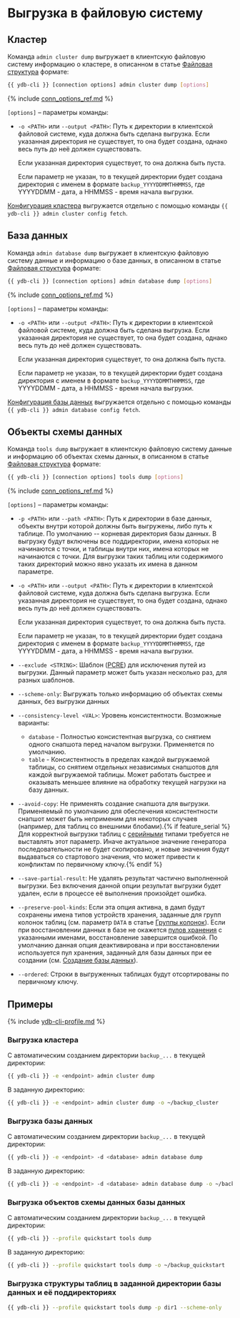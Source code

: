# Выгрузка в файловую систему

## Кластер

Команда `admin сluster dump` выгружает в клиентскую файловую систему информацию о кластере, в описанном в статье [Файловая структура](../file-structure.md) формате:

```bash
{{ ydb-cli }} [connection options] admin cluster dump [options]
```

{% include [conn_options_ref.md](../../commands/_includes/conn_options_ref.md) %}

`[options]` – параметры команды:

- `-o <PATH>` или `--output <PATH>`: Путь к директории в клиентской файловой системе, куда должна быть сделана выгрузка. 
    Если указанная директория не существует, то она будет создана, однако весь путь до неё должен существовать.

    Если указанная директория существует, то она должна быть пуста. 

    Если параметр не указан, то в текущей директории будет создана директория с именем в формате `backup_YYYYDDMMTHHMMSS`, где YYYYDDMM - дата, а HHMMSS - время начала выгрузки.

[Конфигурация кластера](../../../../maintenance/manual/config-overview.md) выгружается отдельно с помощью команды `{{ ydb-cli }} admin cluster config fetch`.

## База данных

Команда `admin database dump` выгружает в клиентскую файловую систему данные и информацию о базе данных, в описанном в статье [Файловая структура](../file-structure.md) формате:

```bash
{{ ydb-cli }} [connection options] admin database dump [options]
```

{% include [conn_options_ref.md](../../commands/_includes/conn_options_ref.md) %}

`[options]` – параметры команды:

- `-o <PATH>` или `--output <PATH>`: Путь к директории в клиентской файловой системе, куда должна быть сделана выгрузка. 
    Если указанная директория не существует, то она будет создана, однако весь путь до неё должен существовать.

    Если указанная директория существует, то она должна быть пуста. 

    Если параметр не указан, то в текущей директории будет создана директория с именем в формате `backup_YYYYDDMMTHHMMSS`, где YYYYDDMM - дата, а HHMMSS - время начала выгрузки.

[Конфигурация базы данных](../../../../maintenance/manual/config-overview.md) выгружается отдельно с помощью команды `{{ ydb-cli }} admin database config fetch`.

## Объекты схемы данных

Команда `tools dump` выгружает в клиентскую файловую систему данные и информацию об объектах схемы данных, в описанном в статье [Файловая структура](../file-structure.md) формате:

```bash
{{ ydb-cli }} [connection options] tools dump [options]
```

{% include [conn_options_ref.md](../../commands/_includes/conn_options_ref.md) %}

`[options]` – параметры команды:

- `-p <PATH>` или `--path <PATH>`: Путь к директории в базе данных, объекты внутри которой должны быть выгружены, либо путь к таблице. По умолчанию -- корневая директория базы данных. В выгрузку будут включены все поддиректории, имена которых не начинаются с точки, и таблицы внутри них, имена которых не начинаются с точки. Для выгрузки таких таблиц или содержимого таких директорий можно явно указать их имена в данном параметре.

- `-o <PATH>` или `--output <PATH>`: Путь к директории в клиентской файловой системе, куда должна быть сделана выгрузка. 
    Если указанная директория не существует, то она будет создана, однако весь путь до неё должен существовать.

    Если указанная директория существует, то она должна быть пуста. 

    Если параметр не указан, то в текущей директории будет создана директория с именем в формате `backup_YYYYDDMMTHHMMSS`, где YYYYDDMM - дата, а HHMMSS - время начала выгрузки.

- `--exclude <STRING>`: Шаблон ([PCRE](https://www.pcre.org/original/doc/html/pcrepattern.html)) для исключения путей из выгрузки. Данный параметр может быть указан несколько раз, для разных шаблонов.

- `--scheme-only`: Выгружать только информацию об объектах схемы данных, без выгрузки данных

- `--consistency-level <VAL>`: Уровень консистентности. Возможные варианты:

    - `database` - Полностью консистентная выгрузка, со снятием одного снапшота перед началом выгрузки. Применяется по умолчанию.
    - `table` - Консистентность в пределах каждой выгружаемой таблицы, со снятием отдельных независимых снапшотов для каждой выгружаемой таблицы. Может работать быстрее и оказывать меньшее влияние на обработку текущей нагрузки на базу данных.

- `--avoid-copy`: Не применять создание снапшота для выгрузки. Применяемый по умолчанию для обеспечения консистентности снапшот может быть неприменим для некоторых случаев (например, для таблиц со внешними блобами).{% if feature_serial %} Для корректной выгрузки таблиц с [серийными](../../../../yql/reference/types/serial.md) типами требуется не выставлять этот параметр. Иначе актуальное значение генератора последовательности не будет скопировано, и новые значения будут выдаваться со стартового значения, что может привести к конфликтам по первичному ключу.{% endif %}

- `--save-partial-result`: Не удалять результат частично выполненной выгрузки. Без включения данной опции результат выгрузки будет удален, если в процессе её выполнения произойдет ошибка.

- `--preserve-pool-kinds`: Если эта опция активна, в дамп будут сохранены имена типов устройств хранения, заданные для групп колонок таблиц (см. параметр `DATA` в статье [Группы колонок](https://ydb.tech/docs/ru/yql/reference/syntax/create_table/family)). Если при восстановлении данных в базе не окажется [пулов хранения](https://ydb.tech/docs/ru/concepts/glossary#storage-poolhttps://ydb.tech/docs/ru/concepts/glossary#storage-pool) с указанными именами, восстановление завершится ошибкой. По умолчанию данная опция деактивирована и при восстановлении используется пул хранения, заданный для базы данных при ее создании (см. [Создание базы данных](https://ydb.tech/docs/ru/devops/manual/initial-deployment#create-db)).

- `--ordered`: Строки в выгруженных таблицах будут отсортированы по первичному ключу.

## Примеры

{% include [ydb-cli-profile.md](../../../../_includes/ydb-cli-profile.md) %}

### Выгрузка кластера

С автоматическим созданием директории `backup_...` в текущей директории:

```bash
{{ ydb-cli }} -e <endpoint> admin cluster dump
```

В заданную директорию:

```bash
{{ ydb-cli }} -e <endpoint> admin cluster dump -o ~/backup_cluster
```

### Выгрузка базы данных

С автоматическим созданием директории `backup_...` в текущей директории:

```bash
{{ ydb-cli }} -e <endpoint> -d <database> admin database dump
```

В заданную директорию:

```bash
{{ ydb-cli }} -e <endpoint> -d <database> admin database dump -o ~/backup_db
```

### Выгрузка объектов схемы данных базы данных

С автоматическим созданием директории `backup_...` в текущей директории:

```bash
{{ ydb-cli }} --profile quickstart tools dump
```

В заданную директорию:

```bash
{{ ydb-cli }} --profile quickstart tools dump -o ~/backup_quickstart
```

### Выгрузка структуры таблиц в заданной директории базы данных и её поддиректориях

```bash
{{ ydb-cli }} --profile quickstart tools dump -p dir1 --scheme-only
```


